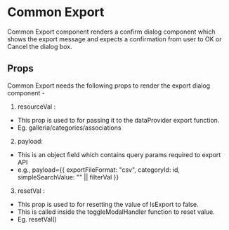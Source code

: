 # Common Export

Common Export component renders a confirm dialog component which shows the export message and expects a confirmation from user to OK or Cancel the dialog box.

## Props

Common Export needs the following props to render the export dialog component -

1. resourceVal :

- This prop is used to for passing it to the dataProvider export function.
- Eg. galleria/categories/associations

2. payload:

- This is an object field which contains query params required to export API
- e.g., payload={{ exportFileFormat: "csv", categoryId: id, simpleSearchValue: "" || filterVal }}

3. resetVal :

- This prop is used to for resetting the value of IsExport to false.
- This is called inside the toggleModalHandler function to reset value.
- Eg. resetVal()
